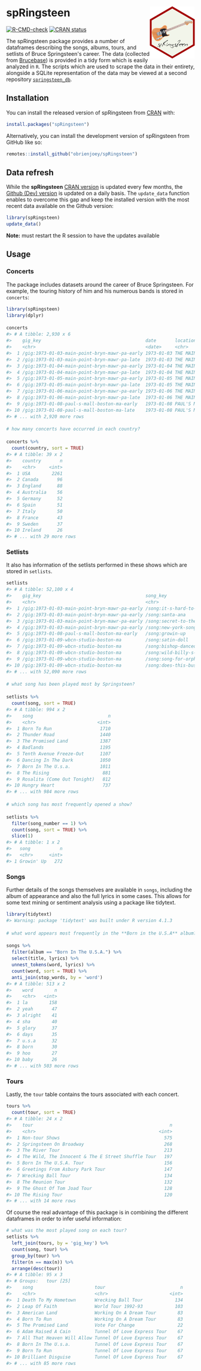 <!-- README.md is generated from README.Rmd. Please edit that file -->



# spRingsteen <img src="man/figures/logo.png" align="right" width="120" />

<!-- badges: start -->
[![R-CMD-check](https://github.com/obrienjoey/spRingsteen/workflows/R-CMD-check/badge.svg)](https://github.com/obrienjoey/spRingsteen/actions)
[![CRAN status](https://www.r-pkg.org/badges/version/spRingsteen)](https://CRAN.R-project.org/package=spRingsteen)
<!-- badges: end -->

The spRingsteen package provides a number of dataframes describing the songs,
albums, tours, and setlists of Bruce Springsteen's career. The data (collected from [Brucebase](http://brucebase.wikidot.com/)) is provided
in a tidy form which is easily analyzed in `R`. The scripts which are used to scrape the data in their entirety, alongside a SQLite representation of the data may be viewed at a second repository [`springsteen_db`](https://github.com/obrienjoey/springsteen_db).

## Installation

You can install the released version of spRingsteen from [CRAN](https://cran.r-project.org/package=spRingsteen) with:

``` r
install.packages("spRingsteen")
```

Alternatively, you can install the development version of spRingsteen from GitHub like so:

``` r
remotes::install_github("obrienjoey/spRingsteen")
```

## Data refresh

While the **spRingsteen** [CRAN version](https://cran.r-project.org/package=spRingsteen) is updated every few months, the [Github (Dev) version](https://github.com/obrienjoey/spRingsteen) is updated on a daily basis. The `update_data` function enables to overcome this gap and keep the installed version with the most recent data available on the Github version:

``` r
library(spRingsteen)
update_data()
```

**Note:** must restart the R session to have the updates available

## Usage

### Concerts

The package includes datasets around the career of Bruce Springsteen. For example,
the touring history of him and his numerous bands is stored in `concerts`:


```r
library(spRingsteen)
library(dplyr)

concerts
#> # A tibble: 2,930 x 6
#>    gig_key                                       date       location        state city  country
#>    <chr>                                         <date>     <chr>           <chr> <chr> <chr>  
#>  1 /gig:1973-01-03-main-point-bryn-mawr-pa-early 1973-01-03 THE MAIN POINT~ PA    <NA>  USA    
#>  2 /gig:1973-01-03-main-point-bryn-mawr-pa-late  1973-01-03 THE MAIN POINT~ PA    <NA>  USA    
#>  3 /gig:1973-01-04-main-point-bryn-mawr-pa-early 1973-01-04 THE MAIN POINT~ PA    <NA>  USA    
#>  4 /gig:1973-01-04-main-point-bryn-mawr-pa-late  1973-01-04 THE MAIN POINT~ PA    <NA>  USA    
#>  5 /gig:1973-01-05-main-point-bryn-mawr-pa-early 1973-01-05 THE MAIN POINT~ PA    <NA>  USA    
#>  6 /gig:1973-01-05-main-point-bryn-mawr-pa-late  1973-01-05 THE MAIN POINT~ PA    <NA>  USA    
#>  7 /gig:1973-01-06-main-point-bryn-mawr-pa-early 1973-01-06 THE MAIN POINT~ PA    <NA>  USA    
#>  8 /gig:1973-01-06-main-point-bryn-mawr-pa-late  1973-01-06 THE MAIN POINT~ PA    <NA>  USA    
#>  9 /gig:1973-01-08-paul-s-mall-boston-ma-early   1973-01-08 PAUL'S MALL, B~ MA    <NA>  USA    
#> 10 /gig:1973-01-08-paul-s-mall-boston-ma-late    1973-01-08 PAUL'S MALL, B~ MA    <NA>  USA    
#> # ... with 2,920 more rows

# how many concerts have occurred in each country?

concerts %>% 
  count(country, sort = TRUE)
#> # A tibble: 39 x 2
#>    country       n
#>    <chr>     <int>
#>  1 USA        2261
#>  2 Canada       96
#>  3 England      88
#>  4 Australia    56
#>  5 Germany      52
#>  6 Spain        51
#>  7 Italy        50
#>  8 France       43
#>  9 Sweden       37
#> 10 Ireland      26
#> # ... with 29 more rows
```

### Setlists

It also has information of the setlists performed in these shows which are 
stored in `setlists`.


```r
setlists
#> # A tibble: 52,100 x 4
#>    gig_key                                       song_key                     song  song_number
#>    <chr>                                         <chr>                        <chr>       <int>
#>  1 /gig:1973-01-03-main-point-bryn-mawr-pa-early /song:it-s-hard-to-be-a-sai~ It's~           1
#>  2 /gig:1973-01-03-main-point-bryn-mawr-pa-early /song:santa-ana              Sant~           2
#>  3 /gig:1973-01-03-main-point-bryn-mawr-pa-early /song:secret-to-the-blues    Secr~           3
#>  4 /gig:1973-01-03-main-point-bryn-mawr-pa-early /song:new-york-song          New ~           4
#>  5 /gig:1973-01-08-paul-s-mall-boston-ma-early   /song:growin-up              Grow~           1
#>  6 /gig:1973-01-09-wbcn-studio-boston-ma         /song:satin-doll             Sati~           1
#>  7 /gig:1973-01-09-wbcn-studio-boston-ma         /song:bishop-danced          Bish~           2
#>  8 /gig:1973-01-09-wbcn-studio-boston-ma         /song:wild-billy-s-circus-s~ Circ~           3
#>  9 /gig:1973-01-09-wbcn-studio-boston-ma         /song:song-for-orphans       Song~           4
#> 10 /gig:1973-01-09-wbcn-studio-boston-ma         /song:does-this-bus-stop-at~ Does~           5
#> # ... with 52,090 more rows

# what song has been played most by Springsteen?

setlists %>%
  count(song, sort = TRUE)
#> # A tibble: 994 x 2
#>    song                            n
#>    <chr>                       <int>
#>  1 Born To Run                  1710
#>  2 Thunder Road                 1440
#>  3 The Promised Land            1387
#>  4 Badlands                     1195
#>  5 Tenth Avenue Freeze-Out      1107
#>  6 Dancing In The Dark          1050
#>  7 Born In The U.s.a.           1011
#>  8 The Rising                    881
#>  9 Rosalita (Come Out Tonight)   812
#> 10 Hungry Heart                  737
#> # ... with 984 more rows

# which song has most frequently opened a show?

setlists %>%
  filter(song_number == 1) %>%
  count(song, sort = TRUE) %>%
  slice(1)
#> # A tibble: 1 x 2
#>   song           n
#>   <chr>      <int>
#> 1 Growin' Up   272
```

### Songs

Further details of the songs themselves are available in `songs`, including
the album of appearance and also the full lyrics in some cases. This allows for 
some text mining or sentiment analysis using a package like tidytext.


```r
library(tidytext)
#> Warning: package 'tidytext' was built under R version 4.1.3

# what word appears most frequently in the **Born in the U.S.A** album?

songs %>% 
  filter(album == "Born In The U.S.A.") %>% 
  select(title, lyrics) %>% 
  unnest_tokens(word, lyrics) %>% 
  count(word, sort = TRUE) %>% 
  anti_join(stop_words, by = 'word')
#> # A tibble: 513 x 2
#>    word        n
#>    <chr>   <int>
#>  1 la        158
#>  2 yeah       47
#>  3 alright    41
#>  4 sha        40
#>  5 glory      37
#>  6 days       35
#>  7 u.s.a      32
#>  8 born       30
#>  9 hoo        27
#> 10 baby       26
#> # ... with 503 more rows
```

### Tours

Lastly, the `tour` table contains the tours associated with each concert.


```r
tours %>% 
  count(tour, sort = TRUE)
#> # A tibble: 24 x 2
#>    tour                                                   n
#>    <chr>                                              <int>
#>  1 Non-tour Shows                                       575
#>  2 Springsteen On Broadway                              268
#>  3 The River Tour                                       213
#>  4 The Wild, The Innocent & The E Street Shuffle Tour   197
#>  5 Born In The U.S.A. Tour                              156
#>  6 Greetings From Asbury Park Tour                      147
#>  7 Wrecking Ball Tour                                   134
#>  8 The Reunion Tour                                     132
#>  9 The Ghost Of Tom Joad Tour                           128
#> 10 The Rising Tour                                      120
#> # ... with 14 more rows
```

Of course the real advantage of this package is in combining the different
dataframes in order to infer useful information:


```r
# what was the most played song on each tour?
setlists %>% 
  left_join(tours, by = 'gig_key') %>%
  count(song, tour) %>%
  group_by(tour) %>%
  filter(n == max(n)) %>%
  arrange(desc(tour))
#> # A tibble: 95 x 3
#> # Groups:   tour [25]
#>    song                       tour                            n
#>    <chr>                      <chr>                       <int>
#>  1 Death To My Hometown       Wrecking Ball Tour            134
#>  2 Leap Of Faith              World Tour 1992-93            103
#>  3 American Land              Working On A Dream Tour        83
#>  4 Born To Run                Working On A Dream Tour        83
#>  5 The Promised Land          Vote For Change                22
#>  6 Adam Raised A Cain         Tunnel Of Love Express Tour    67
#>  7 All That Heaven Will Allow Tunnel Of Love Express Tour    67
#>  8 Born In The U.s.a.         Tunnel Of Love Express Tour    67
#>  9 Born To Run                Tunnel Of Love Express Tour    67
#> 10 Brilliant Disguise         Tunnel Of Love Express Tour    67
#> # ... with 85 more rows
```
